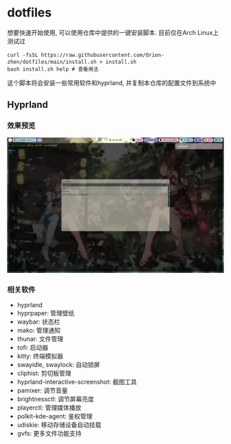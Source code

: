# dotfiles

想要快速开始使用, 可以使用仓库中提供的一键安装脚本. 目前仅在Arch Linux上测试过

```shell
curl -fsSL https://raw.githubusercontent.com/Orion-zhen/dotfiles/main/install.sh > install.sh
bash install.sh help # 查看用法
```

这个脚本将会安装一些常用软件和hyprland, 并复制本仓库的配置文件到系统中

## Hyprland

### 效果预览

![overview](assets/overview.png)

### 相关软件

- hyprland
- hyprpaper: 管理壁纸
- waybar: 状态栏
- mako: 管理通知
- thunar: 文件管理
- tofi: 启动器
- kitty: 终端模拟器
- swayidle, swaylock: 自动锁屏
- cliphist: 剪切板管理
- hyprland-interactive-screenshot: 截图工具
- pamixer: 调节音量
- brightnessctl: 调节屏幕亮度
- playerctl: 管理媒体播放
- polkit-kde-agent: 鉴权管理
- udiskie: 移动存储设备自动挂载
- gvfs: 更多文件功能支持
